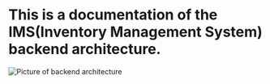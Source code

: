 # This is a documentation of the IMS(Inventory Management System) backend architecture.

![Picture of backend architecture](/photos/backend_overview_architecture.png)

